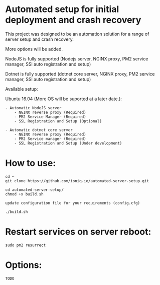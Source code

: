 # Automated setup for initial deployment and crash recovery

This project was designed to be an automation solution for a range of server setup and crash recovery.

More options will be added. 

NodeJS is fully supported (Nodejs server, NGINX proxy, PM2 service manager, SSl auto registration and setup)

Dotnet is fully supported (dotnet core server, NGINX proxy, PM2 service manager, SSl auto registration and setup)

Available setup:

Ubuntu 16.04 (More OS will be suported at a later date.):

    - Automatic NodeJS server
        - NGINX reverse proxy (Required)
        - PM2 Service Manager (Required)
        - SSL Registration and Setup (Optional)

    - Automatic dotnet core server
        - NGINX reverse proxy (Required)
        - PM2 Service manager (Required)
        - SSL Registration and Setup (Under development)
        
# How to use:

    cd ~
    git clone https://github.com/ioniq-io/automated-server-setup.git
    
    cd automated-server-setup/
    chmod +x build.sh
    
    update configuration file for your requirements (config.cfg)
    
    ./build.sh

# Restart services on server reboot:

    sudo pm2 resurrect

# Options:

    TODO
